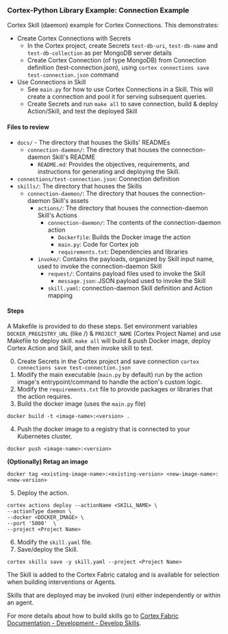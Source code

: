 ### Cortex-Python Library Example: Connection Example

Cortex Skill (daemon) example for Cortex Connections. This demonstrates:
* Create Cortex Connections with Secrets
    * In the Cortex project, create Secrets `test-db-uri`, `test-db-name` and `test-db-collection` as per MongoDB server details
    * Create Cortex Connection (of type MongoDB) from Connection definition (test-connection.json), using `cortex connections save test-connection.json` command
* Use Connections in Skill
    * See `main.py` for how to use Cortex Connections in a Skill. This will create a connection and pool it for serving subsequent queries.  
    * Create Secrets and run `make all` to save connection, build & deploy Action/Skill, and test the deployed Skill 

#### Files to review
- `docs/` - The directory that houses the Skills' READMEs
  - `connection-daemon/`: The directory that houses the connection-daemon Skill's README
    - `README.md`: Provides the objectives, requirements, and instructions for generating and deploying the Skill.
- `connections/test-connection.json`: Connection definition
- `skills/`: The directory that houses the Skills
  - `connection-daemon/`: The directory that houses the connection-daemon Skill's assets
    - `actions/`: The directory that houses the connection-daemon Skill's Actions
      - `connection-daemon/`: The contents of the connection-daemon action
        - `Dockerfile`: Builds the Docker image the action
        - `main.py`: Code for Cortex job
        - `requirements.txt`: Dependencies and libraries
    - `invoke/`: Contains the payloads, organized by Skill input name, used to invoke the connection-daemon Skill
      - `request/`: Contains payload files used to invoke the Skill
        - `message.json`: JSON payload used to invoke the Skill
      - `skill.yaml`: connection-daemon Skill definition and Action mapping

#### Steps

A Makefile is provided to do these steps. Set environment variables `DOCKER_PREGISTRY_URL` (like <docker-registry-url>/<namespace-org>) & `PROJECT_NAME` (Cortex Project Name) and use Makefile to deploy skill.
`make all` will build & push Docker image, deploy Cortex Action and Skill, and then invoke skill to test.

0. Create Secrets in the Cortex project and save connection `cortex connections save test-connection.json`
1. Modify the main executable (`main.py` by default) run by the action image's entrypoint/command to handle the action's custom logic.
2. Modify the `requirements.txt` file to provide packages or libraries that the action requires.
3. Build the docker image (uses the `main.py` file)
  ```
  docker build -t <image-name>:<version> .
  ```
4. Push the docker image to a registry that is connected to your Kubernetes cluster.
  ```
  docker push <image-name>:<version>
  ```

  **(Optionally) Retag an image**
  ```
  docker tag <existing-image-name>:<existing-version> <new-image-name>:<new-version>
  ```
5. Deploy the action.
  ```
  cortex actions deploy --actionName <SKILL_NAME> \
  --actionType daemon \
  --docker <DOCKER_IMAGE> \
  --port '5000'  \
  --project <Project Name>
  ```
6. Modify the `skill.yaml` file.
7. Save/deploy the Skill.
  ```
  cortex skills save -y skill.yaml --project <Project Name>
  ```

   The Skill is added to the Cortex Fabric catalog and is available for selection when building interventions or Agents.

   Skills that are deployed may be invoked (run) either independently or within an agent.

For more details about how to build skills go to [Cortex Fabric Documentation - Development - Develop Skills](https://cognitivescale.github.io/cortex-fabric/docs/build-skills/define-skills).
